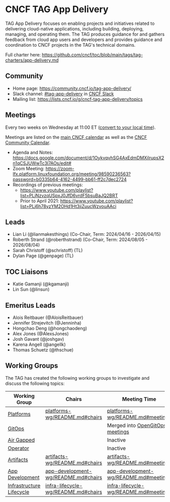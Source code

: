 # CNCF TAG App Delivery

TAG App Delivery focuses on enabling projects and initiatives related to
delivering cloud-native applications, including building, deploying, managing,
and operating them. The TAG produces guidance for and gathers feedback from
cloud app users and developers and provides guidance and coordination to CNCF
projects in the TAG's technical domains.

Full charter here: <https://github.com/cncf/toc/blob/main/tags/tag-charters/app-delivery.md>

## Community

* Home page: <https://community.cncf.io/tag-app-delivery/>
* Slack channel: [#tag-app-delivery](https://cloud-native.slack.com/messages/CL3SL0CP5) in [CNCF Slack](https://slack.cncf.io/)
* Mailing list: <https://lists.cncf.io/g/cncf-tag-app-delivery/topics>

## Meetings

Every two weeks on Wednesday at 11:00 ET ([convert to your local
time](https://dateful.com/convert/eastern-time-et?t=11)).

Meetings are listed on the [main CNCF calendar](https://www.cncf.io/calendar/)
as well as the [CNCF Community Calendar](https://community.cncf.io/tag-app-delivery/).

* Agenda and Notes: <https://docs.google.com/document/d/1OykvqvhSG4AxEdmDMXilrupsX2n1qCSJUWwTc3I7AOs/edit#>
* Zoom Meeting: <https://zoom-lfx.platform.linuxfoundation.org/meeting/98590236563?password=b0335b64-4162-4499-bb61-ff2c7dec2724>
* Recordings of previous meetings:
    * <https://www.youtube.com/playlist?list=PLjNzvzqUSpxJ0JfD6vrdF5bsuBaJQ2BRT>
    * Prior to April 2021: <https://www.youtube.com/playlist?list=PLj6h78yzYM2OHd1Ht3jiZuucWzvouAAci>

## Leads

- Lian Li (@lianmakesthings) (Co-Chair, Term: 2024/04/16 - 2026/04/15)
- Roberth Strand (@roberthstrand) (Co-Chair, Term: 2024/08/05 - 2026/08/04)
- Sarah Christoff (@schristoff) (TL)
- Dylan Page (@genpage) (TL)

## TOC Liaisons
- Katie Gamanji (@kgamanji)
- Lin Sun (@linsun)

## Emeritus Leads
- Alois Reitbauer (@AloisReitbauer)
- Jennifer Strejevitch (@Jenninha)
- Hongchao Deng (@hongchaodeng)
- Alex Jones (@AlexsJones)
- Josh Gavant (@joshgav)
- Karena Angell (@angellk)
- Thomas Schuetz (@thschue)

## Working Groups

The TAG has created the following working groups to investigate and discuss the following topics:

| Working Group                                                                  | Chairs                                                                 | Meeting Time                                                         |
|--------------------------------------------------------------------------------|------------------------------------------------------------------------|----------------------------------------------------------------------|
| [Platforms](https://github.com/cncf/tag-app-delivery/tree/main/platforms-wg)   | [platforms-wg/README.md#chairs](./platforms-wg/README.md#chairs)       | [platforms-wg/README.md#meetings](./platforms-wg/README.md#meetings) |
| [GitOps](https://github.com/cncf/tag-app-delivery/tree/main/gitops-wg)         |                                                                        | Merged into [OpenGitOps meetings](https://github.com/open-gitops/.github/blob/main/CONTRIBUTING.md#meetings) |
| [Air Gapped](https://github.com/cncf/tag-app-delivery/tree/main/air-gapped-wg) |                                                                        | Inactive                                                             |
| [Operator](https://github.com/cncf/tag-app-delivery/tree/main/operator-wg)     |                                                                        | Inactive                                                             |
| [Artifacts](artifacts-wg/README.md)                                            | [artifacts-wg/README.md#chairs](./artifacts-wg/README.md#chairs)       | [artifacts-wg/README.md#meetings](./artifacts-wg/README.md#meetings) |
| [App Development](app-development-wg/README.md)                                | [app-development-wg/README.md#chairs](./app-development-wg/README.md#chairs) | [app-development-wg/README.md#meetings](./app-development-wg/README.md#meetings) |
| [Infrastructure Lifecycle](infra-lifecycle-wg/README.md)                       | [infra-lifecycle-wg/README.md#chairs](./infra-lifecycle-wg/README.md#chairs) | [infra-lifecycle-wg/README.md#meetings](./infra-lifecycle-wg/README.md#meetings) |
